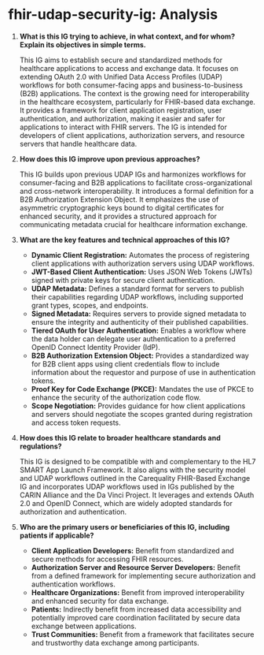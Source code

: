 # fhir-udap-security-ig: Analysis

1. **What is this IG trying to achieve, in what context, and for whom? Explain its objectives in simple terms.**

   This IG aims to establish secure and standardized methods for healthcare applications to access and exchange data. It focuses on extending OAuth 2.0 with Unified Data Access Profiles (UDAP) workflows for both consumer-facing apps and business-to-business (B2B) applications. The context is the growing need for interoperability in the healthcare ecosystem, particularly for FHIR-based data exchange. It provides a framework for client application registration, user authentication, and authorization, making it easier and safer for applications to interact with FHIR servers. The IG is intended for developers of client applications, authorization servers, and resource servers that handle healthcare data.

2. **How does this IG improve upon previous approaches?**

   This IG builds upon previous UDAP IGs and harmonizes workflows for consumer-facing and B2B applications to facilitate cross-organizational and cross-network interoperability. It introduces a formal definition for a B2B Authorization Extension Object. It emphasizes the use of asymmetric cryptographic keys bound to digital certificates for enhanced security, and it provides a structured approach for communicating metadata crucial for healthcare information exchange.

3. **What are the key features and technical approaches of this IG?**

   - **Dynamic Client Registration:** Automates the process of registering client applications with authorization servers using UDAP workflows.
   - **JWT-Based Client Authentication:** Uses JSON Web Tokens (JWTs) signed with private keys for secure client authentication.
   - **UDAP Metadata:** Defines a standard format for servers to publish their capabilities regarding UDAP workflows, including supported grant types, scopes, and endpoints.
   - **Signed Metadata:** Requires servers to provide signed metadata to ensure the integrity and authenticity of their published capabilities.
   - **Tiered OAuth for User Authentication:** Enables a workflow where the data holder can delegate user authentication to a preferred OpenID Connect Identity Provider (IdP).
   - **B2B Authorization Extension Object:** Provides a standardized way for B2B client apps using client credentials flow to include information about the requestor and purpose of use in authentication tokens.
   - **Proof Key for Code Exchange (PKCE):** Mandates the use of PKCE to enhance the security of the authorization code flow.
   - **Scope Negotiation:** Provides guidance for how client applications and servers should negotiate the scopes granted during registration and access token requests.

4. **How does this IG relate to broader healthcare standards and regulations?**

   This IG is designed to be compatible with and complementary to the HL7 SMART App Launch Framework. It also aligns with the security model and UDAP workflows outlined in the Carequality FHIR-Based Exchange IG and incorporates UDAP workflows used in IGs published by the CARIN Alliance and the Da Vinci Project. It leverages and extends OAuth 2.0 and OpenID Connect, which are widely adopted standards for authorization and authentication.

5. **Who are the primary users or beneficiaries of this IG, including patients if applicable?**

   - **Client Application Developers:** Benefit from standardized and secure methods for accessing FHIR resources.
   - **Authorization Server and Resource Server Developers:** Benefit from a defined framework for implementing secure authorization and authentication workflows.
   - **Healthcare Organizations:** Benefit from improved interoperability and enhanced security for data exchange.
   - **Patients:** Indirectly benefit from increased data accessibility and potentially improved care coordination facilitated by secure data exchange between applications.
   - **Trust Communities:** Benefit from a framework that facilitates secure and trustworthy data exchange among participants.
